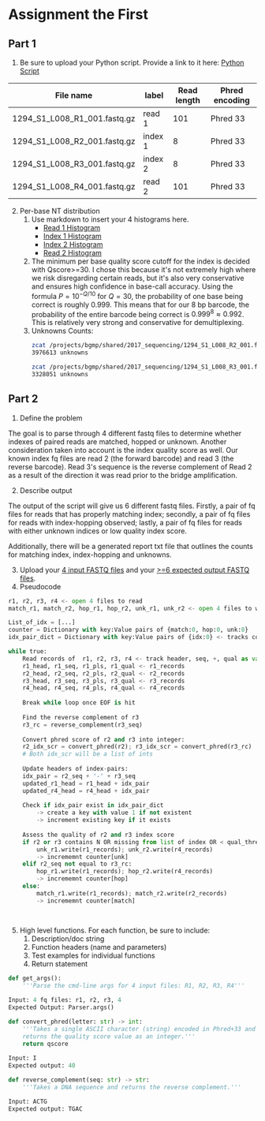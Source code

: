 # Assignment the First

## Part 1
1. Be sure to upload your Python script. Provide a link to it here: [Python Script](./qual_dist.py)

| File name | label | Read length | Phred encoding |
|---|---|---|---|
| 1294_S1_L008_R1_001.fastq.gz | read 1 |101  | Phred 33 |
| 1294_S1_L008_R2_001.fastq.gz | index 1 | 8 | Phred 33 |
| 1294_S1_L008_R3_001.fastq.gz | index 2 | 8 | Phred 33 |
| 1294_S1_L008_R4_001.fastq.gz | read 2 | 101 | Phred 33 |

2. Per-base NT distribution
    1. Use markdown to insert your 4 histograms here.
    	- [Read 1 Histogram](./qual_score_distribution_read1.png)
    	- [Index 1 Histogram](./qual_score_distribution_read2.png)
		- [Index 2 Histogram](./qual_score_distribution_read3.png)
		- [Read 2 Histogram](./qual_score_distribution_read4.png)
	2. The minimum per base quality score cutoff for the index is decided with Qscore>=30. I chose this because it's not extremely high where we risk disregarding certain reads, but it's also very conservative and ensures high confidence in base-call accuracy. Using the formula $P = 10^{-Q/10}$ for $Q=30$, the probability of one base being correct is roughly $0.999$. This means that for our 8 bp barcode, the probability of the entire barcode being correct is $0.999^{8}\approx0.992$. This is relatively very strong and conservative for demultiplexing.
	3. Unknowns Counts:
		```bash
		zcat /projects/bgmp/shared/2017_sequencing/1294_S1_L008_R2_001.fastq.gz | sed -n '2~4p' | grep -c "N"
		3976613 unknowns

		zcat /projects/bgmp/shared/2017_sequencing/1294_S1_L008_R3_001.fastq.gz | sed -n '2~4p' | grep -c "N"
		3328051 unknowns
		```
    
## Part 2
1. Define the problem

The goal is to parse through 4 different fastq files to determine whether indexes of paired reads are matched, hopped or unknown. Another consideration taken into account is the index quality score as well. Our known index fq files are read 2 (the forward barcode) and read 3 (the reverse barcode). Read 3's sequence is the reverse complement of Read 2 as a result of the direction it was read prior to the bridge amplification.

2. Describe output

The output of the script will give us 6 different fastq files. Firstly, a pair of fq files for reads that has properly matching index; secondly, a pair of fq files for reads with index-hopping observed; lastly, a pair of fq files for reads with either unknown indices or low quality index score.

Additionally, there will be a generated report txt file that outlines the counts for matching index, index-hopping and unknowns.

3. Upload your [4 input FASTQ files](../TEST-input_FASTQ) and your [>=6 expected output FASTQ files](../TEST-output_FASTQ).
4. Pseudocode
```python
r1, r2, r3, r4 <- open 4 files to read
match_r1, match_r2, hop_r1, hop_r2, unk_r1, unk_r2 <- open 4 files to write

List_of_idx = [...]
counter = Dictionary with key:Value pairs of {match:0, hop:0, unk:0}
idx_pair_dict = Dictionary with key:Value pairs of {idx:0} <- tracks count of unique index pairs

while true:
	Read records of  r1, r2, r3, r4 <- track header, seq, +, qual as vars for each
	r1_head, r1_seq, r1_pls, r1_qual <- r1_records
	r2_head, r2_seq, r2_pls, r2_qual <- r2_records
	r3_head, r3_seq, r3_pls, r3_qual <- r3_records
	r4_head, r4_seq, r4_pls, r4_qual <- r4_records
	
	Break while loop once EOF is hit
	
	Find the reverse complement of r3
	r3_rc = reverse_complement(r3_seq)
	
	Convert phred score of r2 and r3 into integer:
	r2_idx_scr = convert_phred(r2); r3_idx_scr = convert_phred(r3_rc)
	# Both idx_scr will be a list of ints
	
	Update headers of index-pairs:
	idx_pair = r2_seq + '-' + r3_seq
	updated_r1_head = r1_head + idx_pair
	updated_r4_head = r4_head + idx_pair
	
	Check if idx_pair exist in idx_pair_dict
		-> create a key with value 1 if not existent
		-> increment existing key if it exists
	
	Assess the quality of r2 and r3 index score
	if r2 or r3 contains N OR missing from list of index OR < qual_threshold:
		unk_r1.write(r1_records); unk_r2.write(r4_records)
		-> incrememnt counter[unk]
	elif r2_seq not equal to r3_rc:
		hop_r1.write(r1_records); hop_r2.write(r4_records)
		-> incrememnt counter[hop]
	else:
		match_r1.write(r1_records); match_r2.write(r2_records)
		-> incrememnt counter[match]
	
	
```
5. High level functions. For each function, be sure to include:
    1. Description/doc string
    2. Function headers (name and parameters)
    3. Test examples for individual functions
    4. Return statement
```python
def get_args():
	'''Parse the cmd-line args for 4 input files: R1, R2, R3, R4'''

Input: 4 fq files: r1, r2, r3, 4
Expected Output: Parser.args()

def convert_phred(letter: str) -> int:
    '''Takes a single ASCII character (string) encoded in Phred+33 and
    returns the quality score value as an integer.'''
    return qscore
    
Input: I
Expected output: 40

def reverse_complement(seq: str) -> str:
	'''Takes a DNA sequence and returns the reverse complement.'''

Input: ACTG
Expected output: TGAC
```